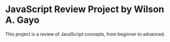# JavaScript Review Project by Wilson A. Gayo
This project is a review of JavaScript concepts, from beginner to advanced.